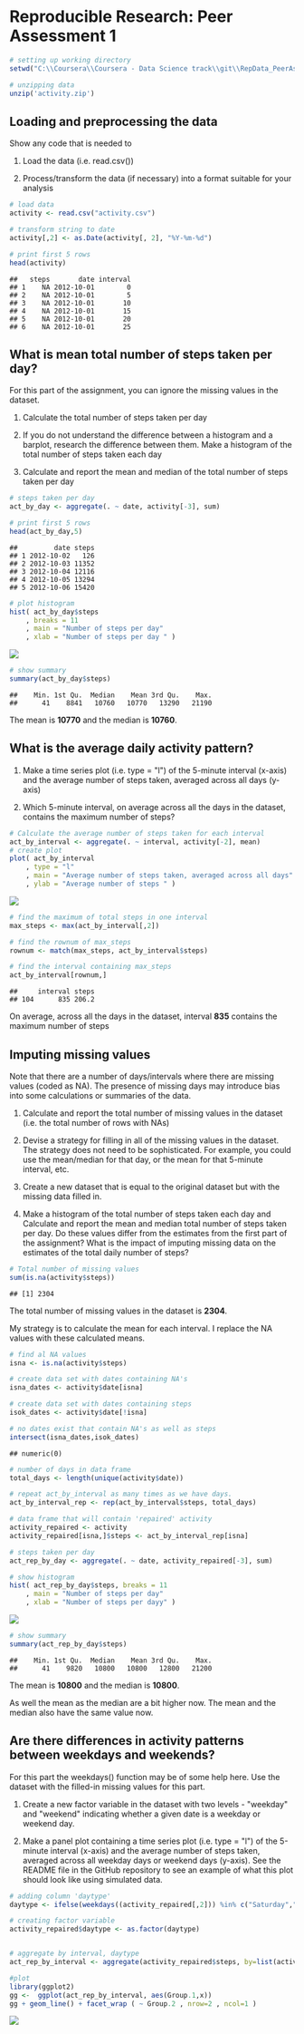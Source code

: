 # Reproducible Research: Peer Assessment 1


```r
# setting up working directory
setwd("C:\\Coursera\\Coursera - Data Science track\\git\\RepData_PeerAssessment1")

# unzipping data
unzip('activity.zip')
```

## Loading and preprocessing the data
Show any code that is needed to

1. Load the data (i.e. read.csv())

2. Process/transform the data (if necessary) into a format suitable for your analysis


```r
# load data
activity <- read.csv("activity.csv")

# transform string to date
activity[,2] <- as.Date(activity[, 2], "%Y-%m-%d")

# print first 5 rows
head(activity)
```

```
##   steps       date interval
## 1    NA 2012-10-01        0
## 2    NA 2012-10-01        5
## 3    NA 2012-10-01       10
## 4    NA 2012-10-01       15
## 5    NA 2012-10-01       20
## 6    NA 2012-10-01       25
```

## What is mean total number of steps taken per day?
For this part of the assignment, you can ignore the missing values in the dataset.

1. Calculate the total number of steps taken per day

2. If you do not understand the difference between a histogram and a barplot, research the difference between them. Make a histogram of the total number of steps taken each day


3. Calculate and report the mean and median of the total number of steps taken per day


```r
# steps taken per day
act_by_day <- aggregate(. ~ date, activity[-3], sum)

# print first 5 rows
head(act_by_day,5)
```

```
##         date steps
## 1 2012-10-02   126
## 2 2012-10-03 11352
## 3 2012-10-04 12116
## 4 2012-10-05 13294
## 5 2012-10-06 15420
```

```r
# plot histogram
hist( act_by_day$steps
    , breaks = 11
    , main = "Number of steps per day"
    , xlab = "Number of steps per day " )
```

![](PA1_template_files/figure-html/unnamed-chunk-3-1.png) 

```r
# show summary
summary(act_by_day$steps)
```

```
##    Min. 1st Qu.  Median    Mean 3rd Qu.    Max. 
##      41    8841   10760   10770   13290   21190
```



The mean is **10770** and the median is **10760**.

## What is the average daily activity pattern?
1. Make a time series plot (i.e. type = "l") of the 5-minute interval (x-axis) and the average number of steps taken, averaged across all days (y-axis)

2. Which 5-minute interval, on average across all the days in the dataset, contains the maximum number of steps?




```r
# Calculate the average number of steps taken for each interval
act_by_interval <- aggregate(. ~ interval, activity[-2], mean)
# create plot
plot( act_by_interval
    , type = "l"
    , main = "Average number of steps taken, averaged across all days"
    , ylab = "Average number of steps " )
```

![](PA1_template_files/figure-html/unnamed-chunk-5-1.png) 


```r
# find the maximum of total steps in one interval
max_steps <- max(act_by_interval[,2])

# find the rownum of max_steps
rownum <- match(max_steps, act_by_interval$steps)

# find the interval containing max_steps
act_by_interval[rownum,]
```

```
##     interval steps
## 104      835 206.2
```

On average, across all the days in the dataset, interval **835** contains the maximum number of steps

## Imputing missing values
Note that there are a number of days/intervals where there are missing values (coded as NA). The presence of missing days may introduce bias into some calculations or summaries of the data.

1. Calculate and report the total number of missing values in the dataset (i.e. the total number of rows with NAs)

2. Devise a strategy for filling in all of the missing values in the dataset. The strategy does not need to be sophisticated. For example, you could use the mean/median for that day, or the mean for that 5-minute interval, etc.

3. Create a new dataset that is equal to the original dataset but with the missing data filled in.

4. Make a histogram of the total number of steps taken each day and Calculate and report the mean and median total number of steps taken per day. Do these values differ from the estimates from the first part of the assignment? What is the impact of imputing missing data on the estimates of the total daily number of steps?


```r
# Total number of missing values
sum(is.na(activity$steps))
```

```
## [1] 2304
```


The total number of missing values in the dataset is **2304**.


My strategy is to calculate the mean for each interval. I replace the NA values with these calculated means.



```r
# find al NA values
isna <- is.na(activity$steps)

# create data set with dates containing NA's
isna_dates <- activity$date[isna]

# create data set with dates containing steps
isok_dates <- activity$date[!isna]

# no dates exist that contain NA's as well as steps
intersect(isna_dates,isok_dates)
```

```
## numeric(0)
```

```r
# number of days in data frame
total_days <- length(unique(activity$date))

# repeat act_by_interval as many times as we have days.
act_by_interval_rep <- rep(act_by_interval$steps, total_days)

# data frame that will contain 'repaired' activity
activity_repaired <- activity
activity_repaired[isna,]$steps <- act_by_interval_rep[isna]
```



```r
# steps taken per day
act_rep_by_day <- aggregate(. ~ date, activity_repaired[-3], sum)

# show histogram
hist( act_rep_by_day$steps, breaks = 11
    , main = "Number of steps per day"
    , xlab = "Number of steps per dayy" )
```

![](PA1_template_files/figure-html/unnamed-chunk-10-1.png) 

```r
# show summary
summary(act_rep_by_day$steps)
```

```
##    Min. 1st Qu.  Median    Mean 3rd Qu.    Max. 
##      41    9820   10800   10800   12800   21200
```



The mean is **10800** and the median is **10800**.

As well the mean as the median are a bit higher now. The mean and the median also have the same value now.


## Are there differences in activity patterns between weekdays and weekends?
For this part the weekdays() function may be of some help here. Use the dataset with the filled-in missing values for this part.

1. Create a new factor variable in the dataset with two levels - "weekday" and "weekend" indicating whether a given date is a weekday or weekend day.

2. Make a panel plot containing a time series plot (i.e. type = "l") of the 5-minute interval (x-axis) and the average number of steps taken, averaged across all weekday days or weekend days (y-axis). See the README file in the GitHub repository to see an example of what this plot should look like using simulated data.



```r
# adding column 'daytype'
daytype <- ifelse(weekdays((activity_repaired[,2])) %in% c("Saturday","Sunday"), "weekend","weekday")

# creating factor variable
activity_repaired$daytype <- as.factor(daytype)


# aggregate by interval, daytype
act_rep_by_interval <- aggregate(activity_repaired$steps, by=list(activity_repaired$interval,activity_repaired$daytype), FUN=mean)

#plot
library(ggplot2)
gg <-  ggplot(act_rep_by_interval, aes(Group.1,x))
gg + geom_line() + facet_wrap ( ~ Group.2 , nrow=2 , ncol=1 )
```

![](PA1_template_files/figure-html/unnamed-chunk-12-1.png) 




